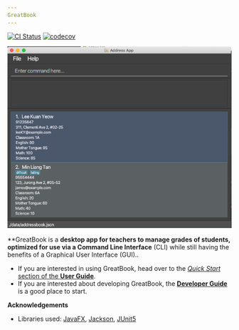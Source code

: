 ```yaml
---
GreatBook
---
```


[![CI Status](https://github.com/se-edu/addressbook-level3/workflows/Java%20CI/badge.svg)](https://github.com/AY2122S2-TIC4002-F18-2/tp2/actions)
[![codecov](https://codecov.io/gh/se-edu/addressbook-level3/branch/master/graph/badge.svg)](https://codecov.io/gh/AY2122S2-TIC4002-F18-2/tp2)

![Ui](images/Ui.png)

**GreatBook is a **desktop app for teachers to manage grades of students, optimized for use via a Command Line Interface** (CLI) while still having the benefits of a Graphical User Interface (GUI)..

* If you are interested in using GreatBook, head over to the [_Quick Start_ section of the **User Guide**](UserGuide.html#quick-start).
* If you are interested about developing GreatBook, the [**Developer Guide**](DeveloperGuide.html) is a good place to start.


**Acknowledgements**

* Libraries used: [JavaFX](https://openjfx.io/), [Jackson](https://github.com/FasterXML/jackson), [JUnit5](https://github.com/junit-team/junit5)
